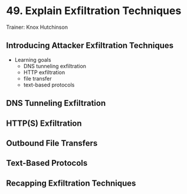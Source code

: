 # 49. Explain Exfiltration Techniques

Trainer: Knox Hutchinson


## Introducing Attacker Exfiltration Techniques

- Learning goals
  - DNS tunneling exfiltration
  - HTTP exfiltration
  - file transfer
  - text-based protocols


## DNS Tunneling Exfiltration




## HTTP(S) Exfiltration




## Outbound File Transfers




## Text-Based Protocols




## Recapping Exfiltration Techniques



